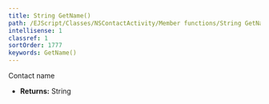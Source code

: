 ```yaml
---
title: String GetName()
path: /EJScript/Classes/NSContactActivity/Member functions/String GetName()
intellisense: 1
classref: 1
sortOrder: 1777
keywords: GetName()
---
```



Contact name



* **Returns:** String


